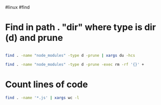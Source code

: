 #linux 
#find

# Find in path . "dir" where type is dir (d) and prune

```bash

find . -name "node_modules" -type d -prune | xargs du -hcs
```

```bash
find . -name "node_modules" -type d -prune -exec rm -rf '{}' +
```

# Count lines of code

```bash
find . -name '*.js' | xargs wc -l
```